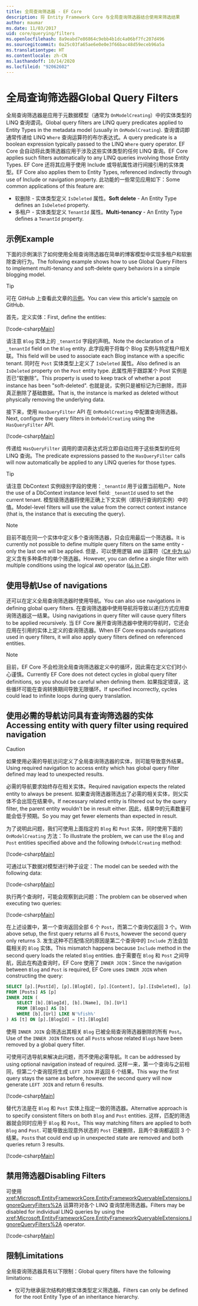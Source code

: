 ```yaml
---
title: 全局查询筛选器 - EF Core
description: 将 Entity Framework Core 与全局查询筛选器结合使用来筛选结果
author: maumar
ms.date: 11/03/2017
uid: core/querying/filters
ms.openlocfilehash: 8a9eabd7e86864c9ebb4b1dc4a06bf7fc207d496
ms.sourcegitcommit: 0a25c03fa65ae6e0e0e3f66bac48d59eceb96a5a
ms.translationtype: HT
ms.contentlocale: zh-CN
ms.lasthandoff: 10/14/2020
ms.locfileid: "92062602"
---
```

# <a name="global-query-filters"></a><span data-ttu-id="d1e7e-103">全局查询筛选器</span><span class="sxs-lookup"><span data-stu-id="d1e7e-103">Global Query Filters</span></span>

<span data-ttu-id="d1e7e-104">全局查询筛选器是应用于元数据模型（通常为 `OnModelCreating`）中的实体类型的 LINQ 查询谓词。</span><span class="sxs-lookup"><span data-stu-id="d1e7e-104">Global query filters are LINQ query predicates applied to Entity Types in the metadata model (usually in `OnModelCreating`).</span></span> <span data-ttu-id="d1e7e-105">查询谓词即通常传递给 LINQ `Where` 查询运算符的布尔表达式。</span><span class="sxs-lookup"><span data-stu-id="d1e7e-105">A query predicate is a boolean expression typically passed to the LINQ `Where` query operator.</span></span>  <span data-ttu-id="d1e7e-106">EF Core 会自动将此类筛选器应用于涉及这些实体类型的任何 LINQ 查询。</span><span class="sxs-lookup"><span data-stu-id="d1e7e-106">EF Core applies such filters automatically to any LINQ queries involving those Entity Types.</span></span>  <span data-ttu-id="d1e7e-107">EF Core 还将其应用于使用 Include 或导航属性进行间接引用的实体类型。</span><span class="sxs-lookup"><span data-stu-id="d1e7e-107">EF Core also applies them to Entity Types, referenced indirectly through use of Include or navigation property.</span></span> <span data-ttu-id="d1e7e-108">此功能的一些常见应用如下：</span><span class="sxs-lookup"><span data-stu-id="d1e7e-108">Some common applications of this feature are:</span></span>

* <span data-ttu-id="d1e7e-109">软删除 - 实体类型定义 `IsDeleted` 属性。</span><span class="sxs-lookup"><span data-stu-id="d1e7e-109">**Soft delete** - An Entity Type defines an `IsDeleted` property.</span></span>
* <span data-ttu-id="d1e7e-110">多租户 - 实体类型定义 `TenantId` 属性。</span><span class="sxs-lookup"><span data-stu-id="d1e7e-110">**Multi-tenancy** - An Entity Type defines a `TenantId` property.</span></span>

## <a name="example"></a><span data-ttu-id="d1e7e-111">示例</span><span class="sxs-lookup"><span data-stu-id="d1e7e-111">Example</span></span>

<span data-ttu-id="d1e7e-112">下面的示例演示了如何使用全局查询筛选器在简单的博客模型中实现多租户和软删除查询行为。</span><span class="sxs-lookup"><span data-stu-id="d1e7e-112">The following example shows how to use Global Query Filters to implement multi-tenancy and soft-delete query behaviors in a simple blogging model.</span></span>

> [!TIP]
> <span data-ttu-id="d1e7e-113">可在 GitHub 上查看此文章的[示例](https://github.com/dotnet/EntityFramework.Docs/tree/master/samples/core/Querying/QueryFilters)。</span><span class="sxs-lookup"><span data-stu-id="d1e7e-113">You can view this article's [sample](https://github.com/dotnet/EntityFramework.Docs/tree/master/samples/core/Querying/QueryFilters) on GitHub.</span></span>

<span data-ttu-id="d1e7e-114">首先，定义实体：</span><span class="sxs-lookup"><span data-stu-id="d1e7e-114">First, define the entities:</span></span>

[!code-csharp[Main](../../../samples/core/Querying/QueryFilters/Entities.cs#Entities)]

<span data-ttu-id="d1e7e-115">请注意 `Blog` 实体上的 `_tenantId` 字段的声明。</span><span class="sxs-lookup"><span data-stu-id="d1e7e-115">Note the declaration of a `_tenantId` field on the `Blog` entity.</span></span> <span data-ttu-id="d1e7e-116">此字段用于将每个 Blog 实例与特定租户相关联。</span><span class="sxs-lookup"><span data-stu-id="d1e7e-116">This field will be used to associate each Blog instance with a specific tenant.</span></span> <span data-ttu-id="d1e7e-117">同时在 `Post` 实体类型上定义了 `IsDeleted` 属性。</span><span class="sxs-lookup"><span data-stu-id="d1e7e-117">Also defined is an `IsDeleted` property on the `Post` entity type.</span></span> <span data-ttu-id="d1e7e-118">此属性用于跟踪某个 Post 实例是否已“软删除”。</span><span class="sxs-lookup"><span data-stu-id="d1e7e-118">This property is used to keep track of whether a post instance has been "soft-deleted".</span></span> <span data-ttu-id="d1e7e-119">也就是说，实例只是被标记为已删除，而非真正删除了基础数据。</span><span class="sxs-lookup"><span data-stu-id="d1e7e-119">That is, the instance is marked as deleted without physically removing the underlying data.</span></span>

<span data-ttu-id="d1e7e-120">接下来，使用 `HasQueryFilter` API 在 `OnModelCreating` 中配置查询筛选器。</span><span class="sxs-lookup"><span data-stu-id="d1e7e-120">Next, configure the query filters in `OnModelCreating` using the `HasQueryFilter` API.</span></span>

[!code-csharp[Main](../../../samples/core/Querying/QueryFilters/BloggingContext.cs#FilterConfiguration)]

<span data-ttu-id="d1e7e-121">传递给 `HasQueryFilter` 调用的谓词表达式将立即自动应用于这些类型的任何 LINQ 查询。</span><span class="sxs-lookup"><span data-stu-id="d1e7e-121">The predicate expressions passed to the `HasQueryFilter` calls will now automatically be applied to any LINQ queries for those types.</span></span>

> [!TIP]
> <span data-ttu-id="d1e7e-122">请注意 DbContext 实例级别字段的使用：`_tenantId` 用于设置当前租户。</span><span class="sxs-lookup"><span data-stu-id="d1e7e-122">Note the use of a DbContext instance level field: `_tenantId` used to set the current tenant.</span></span> <span data-ttu-id="d1e7e-123">模型级筛选器将使用正确上下文实例（即执行查询的实例）中的值。</span><span class="sxs-lookup"><span data-stu-id="d1e7e-123">Model-level filters will use the value from the correct context instance (that is, the instance that is executing the query).</span></span>

> [!NOTE]
> <span data-ttu-id="d1e7e-124">目前不能在同一个实体中定义多个查询筛选器，只会应用最后一个筛选器。</span><span class="sxs-lookup"><span data-stu-id="d1e7e-124">It is currently not possible to define multiple query filters on the same entity - only the last one will be applied.</span></span> <span data-ttu-id="d1e7e-125">但是，可以使用逻辑 `AND` 运算符（[C# 中为 `&&`](/dotnet/csharp/language-reference/operators/boolean-logical-operators#conditional-logical-and-operator-)）定义含有多种条件的单个筛选器。</span><span class="sxs-lookup"><span data-stu-id="d1e7e-125">However, you can define a single filter with multiple conditions using the logical `AND` operator ([`&&` in C#](/dotnet/csharp/language-reference/operators/boolean-logical-operators#conditional-logical-and-operator-)).</span></span>

## <a name="use-of-navigations"></a><span data-ttu-id="d1e7e-126">使用导航</span><span class="sxs-lookup"><span data-stu-id="d1e7e-126">Use of navigations</span></span>

<span data-ttu-id="d1e7e-127">还可以在定义全局查询筛选器时使用导航。</span><span class="sxs-lookup"><span data-stu-id="d1e7e-127">You can also use navigations in defining global query filters.</span></span> <span data-ttu-id="d1e7e-128">在查询筛选器中使用导航将导致以递归方式应用查询筛选器这一结果。</span><span class="sxs-lookup"><span data-stu-id="d1e7e-128">Using navigations in query filter will cause query filters to be applied recursively.</span></span> <span data-ttu-id="d1e7e-129">当 EF Core 展开查询筛选器中使用的导航时，它还会应用在引用的实体上定义的查询筛选器。</span><span class="sxs-lookup"><span data-stu-id="d1e7e-129">When EF Core expands navigations used in query filters, it will also apply query filters defined on referenced entities.</span></span>

> [!NOTE]
> <span data-ttu-id="d1e7e-130">目前，EF Core 不会检测全局查询筛选器定义中的循环，因此需在定义它们时小心谨慎。</span><span class="sxs-lookup"><span data-stu-id="d1e7e-130">Currently EF Core does not detect cycles in global query filter definitions, so you should be careful when defining them.</span></span> <span data-ttu-id="d1e7e-131">如果指定错误，这些循环可能在查询转换期间导致无限循环。</span><span class="sxs-lookup"><span data-stu-id="d1e7e-131">If specified incorrectly, cycles could lead to infinite loops during query translation.</span></span>

## <a name="accessing-entity-with-query-filter-using-required-navigation"></a><span data-ttu-id="d1e7e-132">使用必需的导航访问具有查询筛选器的实体</span><span class="sxs-lookup"><span data-stu-id="d1e7e-132">Accessing entity with query filter using required navigation</span></span>

> [!CAUTION]
> <span data-ttu-id="d1e7e-133">如果使用必需的导航访问定义了全局查询筛选器的实体，则可能导致意外结果。</span><span class="sxs-lookup"><span data-stu-id="d1e7e-133">Using required navigation to access entity which has global query filter defined may lead to unexpected results.</span></span>

<span data-ttu-id="d1e7e-134">必需的导航要求始终存在相关实体。</span><span class="sxs-lookup"><span data-stu-id="d1e7e-134">Required navigation expects the related entity to always be present.</span></span> <span data-ttu-id="d1e7e-135">如果查询筛选器筛选出了必需的相关实体，则父实体不会出现在结果中。</span><span class="sxs-lookup"><span data-stu-id="d1e7e-135">If necessary related entity is filtered out by the query filter, the parent entity wouldn't be in result either.</span></span> <span data-ttu-id="d1e7e-136">因此，结果中的元素数量可能会低于预期。</span><span class="sxs-lookup"><span data-stu-id="d1e7e-136">So you may get fewer elements than expected in result.</span></span>

<span data-ttu-id="d1e7e-137">为了说明此问题，我们可使用上面指定的 `Blog` 和 `Post` 实体，同时使用下面的 `OnModelCreating` 方法：</span><span class="sxs-lookup"><span data-stu-id="d1e7e-137">To illustrate the problem, we can use the `Blog` and `Post` entities specified above and the following `OnModelCreating` method:</span></span>

[!code-csharp[Main](../../../samples/core/Querying/QueryFilters/FilteredBloggingContextRequired.cs#IncorrectFilter)]

<span data-ttu-id="d1e7e-138">可通过以下数据对模型进行种子设定：</span><span class="sxs-lookup"><span data-stu-id="d1e7e-138">The model can be seeded with the following data:</span></span>

[!code-csharp[Main](../../../samples/core/Querying/QueryFilters/Program.cs#SeedData)]

<span data-ttu-id="d1e7e-139">执行两个查询时，可能会观察到此问题：</span><span class="sxs-lookup"><span data-stu-id="d1e7e-139">The problem can be observed when executing two queries:</span></span>

[!code-csharp[Main](../../../samples/core/Querying/QueryFilters/Program.cs#Queries)]

<span data-ttu-id="d1e7e-140">在上述设置中，第一个查询返回全部 6 个 `Post`，而第二个查询仅返回 3 个。</span><span class="sxs-lookup"><span data-stu-id="d1e7e-140">With above setup, the first query returns all 6 `Post`s, however the second query only returns 3.</span></span> <span data-ttu-id="d1e7e-141">发生这种不匹配情况的原因是第二个查询中的 `Include` 方法会加载相关的 `Blog` 实体。</span><span class="sxs-lookup"><span data-stu-id="d1e7e-141">This mismatch happens because `Include` method in the second query loads the related `Blog` entities.</span></span> <span data-ttu-id="d1e7e-142">由于需要在 `Blog` 和 `Post` 之间导航，因此在构造查询时，EF Core 使用了 `INNER JOIN`：</span><span class="sxs-lookup"><span data-stu-id="d1e7e-142">Since the navigation between `Blog` and `Post` is required, EF Core uses `INNER JOIN` when constructing the query:</span></span>

```sql
SELECT [p].[PostId], [p].[BlogId], [p].[Content], [p].[IsDeleted], [p].[Title], [t].[BlogId], [t].[Name], [t].[Url]
FROM [Posts] AS [p]
INNER JOIN (
    SELECT [b].[BlogId], [b].[Name], [b].[Url]
    FROM [Blogs] AS [b]
    WHERE [b].[Url] LIKE N'%fish%'
) AS [t] ON [p].[BlogId] = [t].[BlogId]
```

<span data-ttu-id="d1e7e-143">使用 `INNER JOIN` 会筛选出其相关 `Blog` 已被全局查询筛选器删除的所有 `Post`。</span><span class="sxs-lookup"><span data-stu-id="d1e7e-143">Use of the `INNER JOIN` filters out all `Post`s whose related `Blog`s have been removed by a global query filter.</span></span>

<span data-ttu-id="d1e7e-144">可使用可选导航来解决此问题，而不使用必需导航。</span><span class="sxs-lookup"><span data-stu-id="d1e7e-144">It can be addressed by using optional navigation instead of required.</span></span>
<span data-ttu-id="d1e7e-145">这样一来，第一个查询与之前相同，但第二个查询现将生成 `LEFT JOIN` 并返回 6 个结果。</span><span class="sxs-lookup"><span data-stu-id="d1e7e-145">This way the first query stays the same as before, however the second query will now generate `LEFT JOIN` and return 6 results.</span></span>

[!code-csharp[Main](../../../samples/core/Querying/QueryFilters/FilteredBloggingContextRequired.cs#OptionalNavigation)]

<span data-ttu-id="d1e7e-146">替代方法是在 `Blog` 和 `Post` 实体上指定一致的筛选器。</span><span class="sxs-lookup"><span data-stu-id="d1e7e-146">Alternative approach is to specify consistent filters on both `Blog` and `Post` entities.</span></span>
<span data-ttu-id="d1e7e-147">这样，匹配的筛选器就会同时应用于 `Blog` 和 `Post`。</span><span class="sxs-lookup"><span data-stu-id="d1e7e-147">This way matching filters are applied to both `Blog` and `Post`.</span></span> <span data-ttu-id="d1e7e-148">可能导致出现意外状态的 `Post` 已被删除，且两个查询都返回 3 个结果。</span><span class="sxs-lookup"><span data-stu-id="d1e7e-148">`Post`s that could end up in unexpected state are removed and both queries return 3 results.</span></span>

[!code-csharp[Main](../../../samples/core/Querying/QueryFilters/FilteredBloggingContextRequired.cs#MatchingFilters)]

## <a name="disabling-filters"></a><span data-ttu-id="d1e7e-149">禁用筛选器</span><span class="sxs-lookup"><span data-stu-id="d1e7e-149">Disabling Filters</span></span>

<span data-ttu-id="d1e7e-150">可使用 <xref:Microsoft.EntityFrameworkCore.EntityFrameworkQueryableExtensions.IgnoreQueryFilters%2A> 运算符对各个 LINQ 查询禁用筛选器。</span><span class="sxs-lookup"><span data-stu-id="d1e7e-150">Filters may be disabled for individual LINQ queries by using the <xref:Microsoft.EntityFrameworkCore.EntityFrameworkQueryableExtensions.IgnoreQueryFilters%2A> operator.</span></span>

[!code-csharp[Main](../../../samples/core/Querying/QueryFilters/Program.cs#IgnoreFilters)]

## <a name="limitations"></a><span data-ttu-id="d1e7e-151">限制</span><span class="sxs-lookup"><span data-stu-id="d1e7e-151">Limitations</span></span>

<span data-ttu-id="d1e7e-152">全局查询筛选器具有以下限制：</span><span class="sxs-lookup"><span data-stu-id="d1e7e-152">Global query filters have the following limitations:</span></span>

* <span data-ttu-id="d1e7e-153">仅可为继承层次结构的根实体类型定义筛选器。</span><span class="sxs-lookup"><span data-stu-id="d1e7e-153">Filters can only be defined for the root Entity Type of an inheritance hierarchy.</span></span>
